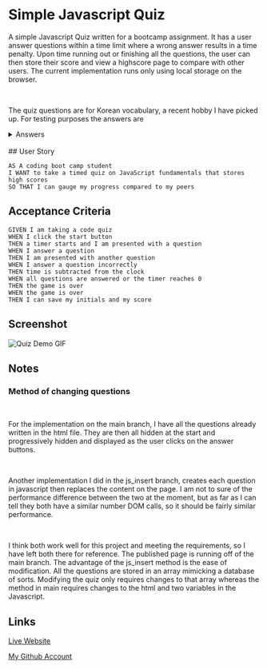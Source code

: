 # Simple Javascript Quiz

A simple Javascript Quiz written for a bootcamp assignment. It has a user answer questions within a time limit where a wrong answer results in a time penalty. Upon time running out or finishing all the questions, the user can then store their score and view a highscore page to compare with other users. The current implementation runs only using local storage on the browser.

<br/>

The quiz questions are for Korean vocabulary, a recent hobby I have picked up. For testing purposes the answers are 

<details>
<summary> Answers </summary>
1,  1,  3,  2,  4,  2,  3,  4,  1,  2
</details>

<br/>
## User Story

```
AS A coding boot camp student
I WANT to take a timed quiz on JavaScript fundamentals that stores high scores
SO THAT I can gauge my progress compared to my peers
```


## Acceptance Criteria

```
GIVEN I am taking a code quiz
WHEN I click the start button
THEN a timer starts and I am presented with a question
WHEN I answer a question
THEN I am presented with another question
WHEN I answer a question incorrectly
THEN time is subtracted from the clock
WHEN all questions are answered or the timer reaches 0
THEN the game is over
WHEN the game is over
THEN I can save my initials and my score
```


## Screenshot

![Quiz Demo GIF](./assets/demo_images/demo.gif)

## Notes

###  Method of changing questions

</br>

For the implementation on the main branch, I have all the questions already written in the html file. They are then
all hidden at the start and progressively hidden and displayed as the user clicks on the answer buttons.

</br>
  
Another implementation I did in the js_insert branch, creates each question in javascript then replaces the content on the page. I am not to sure of the performance difference between the two at the moment, but as far as I can tell they both have a similar number DOM calls, so it should be fairly similar performance.

</br>

I think both work well for this project and meeting the requirements, so I have left both there for reference. The published page is running off of the main branch. The advantage of the js_insert method is the ease of modification. All the questions are stored in an array mimicking a database of sorts. Modifying the quiz only requires changes to that array whereas the method in main requires changes to the html and two variables in the Javascript.

## Links

[Live Website](https://mattyd96.github.io/javascript-simple-quiz/)  

[My Github Account](https://github.com/mattyd96)
